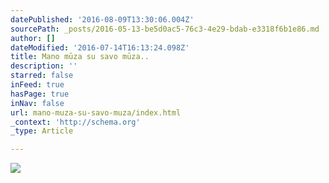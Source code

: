 ```yaml
---
datePublished: '2016-08-09T13:30:06.004Z'
sourcePath: _posts/2016-05-13-be5d0ac5-76c3-4e29-bdab-e3318f6b1e86.md
author: []
dateModified: '2016-07-14T16:13:24.098Z'
title: Mano mūza su savo mūza..
description: ''
starred: false
inFeed: true
hasPage: true
inNav: false
url: mano-muza-su-savo-muza/index.html
_context: 'http://schema.org'
_type: Article

---
```

![](https://s3-us-west-2.amazonaws.com/the-grid-img/p/eb8f2737110a1109b5d5bbf1c56e19e55cb381a1.jpg)